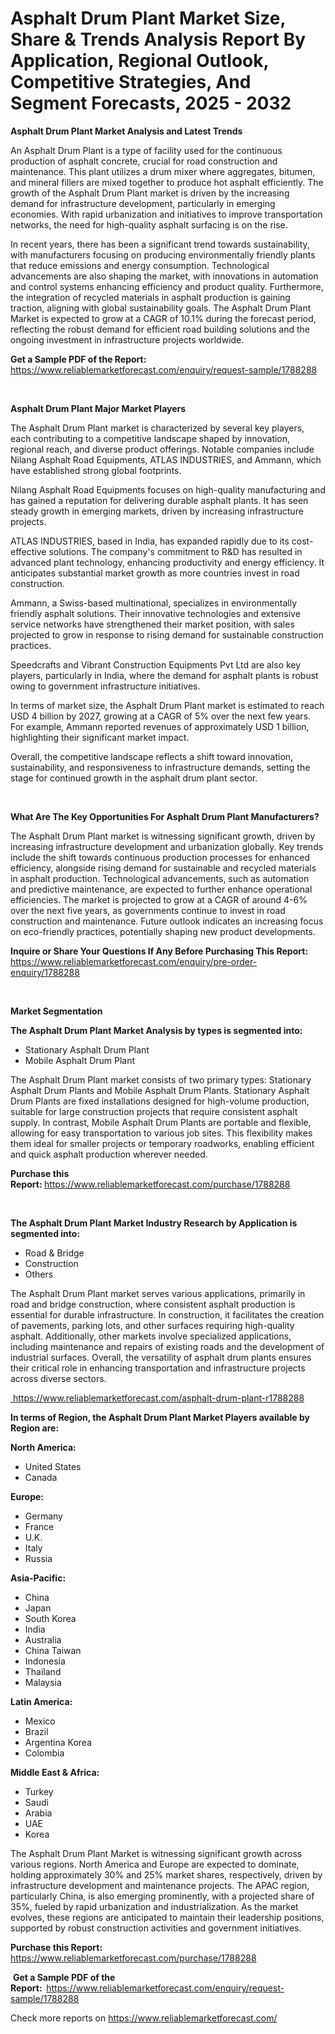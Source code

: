 <p><h1>Asphalt Drum Plant Market Size, Share & Trends Analysis Report By Application, Regional Outlook, Competitive Strategies, And Segment Forecasts, 2025 - 2032</h1></p><p><strong>Asphalt Drum Plant Market Analysis and Latest Trends</strong></p>
<p><p>An Asphalt Drum Plant is a type of facility used for the continuous production of asphalt concrete, crucial for road construction and maintenance. This plant utilizes a drum mixer where aggregates, bitumen, and mineral fillers are mixed together to produce hot asphalt efficiently. The growth of the Asphalt Drum Plant market is driven by the increasing demand for infrastructure development, particularly in emerging economies. With rapid urbanization and initiatives to improve transportation networks, the need for high-quality asphalt surfacing is on the rise.</p><p>In recent years, there has been a significant trend towards sustainability, with manufacturers focusing on producing environmentally friendly plants that reduce emissions and energy consumption. Technological advancements are also shaping the market, with innovations in automation and control systems enhancing efficiency and product quality. Furthermore, the integration of recycled materials in asphalt production is gaining traction, aligning with global sustainability goals. The Asphalt Drum Plant Market is expected to grow at a CAGR of 10.1% during the forecast period, reflecting the robust demand for efficient road building solutions and the ongoing investment in infrastructure projects worldwide.</p></p>
<p><strong>Get a Sample PDF of the Report:&nbsp;</strong> <a href="https://www.reliablemarketforecast.com/enquiry/request-sample/1788288?utm_campaign=2248&utm_medium=2&utm_source=Github&utm_content=ia&utm_term=11042025&utm_id=asphalt-drum-plant">https://www.reliablemarketforecast.com/enquiry/request-sample/1788288</a></p>
<p>&nbsp;</p>
<p><strong>Asphalt Drum Plant Major Market Players</strong></p>
<p><p>The Asphalt Drum Plant market is characterized by several key players, each contributing to a competitive landscape shaped by innovation, regional reach, and diverse product offerings. Notable companies include Nilang Asphalt Road Equipments, ATLAS INDUSTRIES, and Ammann, which have established strong global footprints.</p><p>Nilang Asphalt Road Equipments focuses on high-quality manufacturing and has gained a reputation for delivering durable asphalt plants. It has seen steady growth in emerging markets, driven by increasing infrastructure projects.</p><p>ATLAS INDUSTRIES, based in India, has expanded rapidly due to its cost-effective solutions. The company's commitment to R&D has resulted in advanced plant technology, enhancing productivity and energy efficiency. It anticipates substantial market growth as more countries invest in road construction.</p><p>Ammann, a Swiss-based multinational, specializes in environmentally friendly asphalt solutions. Their innovative technologies and extensive service networks have strengthened their market position, with sales projected to grow in response to rising demand for sustainable construction practices.</p><p>Speedcrafts and Vibrant Construction Equipments Pvt Ltd are also key players, particularly in India, where the demand for asphalt plants is robust owing to government infrastructure initiatives. </p><p>In terms of market size, the Asphalt Drum Plant market is estimated to reach USD 4 billion by 2027, growing at a CAGR of 5% over the next few years. For example, Ammann reported revenues of approximately USD 1 billion, highlighting their significant market impact.</p><p>Overall, the competitive landscape reflects a shift toward innovation, sustainability, and responsiveness to infrastructure demands, setting the stage for continued growth in the asphalt drum plant sector.</p></p>
<p>&nbsp;</p>
<p><strong>What Are The Key Opportunities For Asphalt Drum Plant Manufacturers?</strong></p>
<p><p>The Asphalt Drum Plant market is witnessing significant growth, driven by increasing infrastructure development and urbanization globally. Key trends include the shift towards continuous production processes for enhanced efficiency, alongside rising demand for sustainable and recycled materials in asphalt production. Technological advancements, such as automation and predictive maintenance, are expected to further enhance operational efficiencies. The market is projected to grow at a CAGR of around 4-6% over the next five years, as governments continue to invest in road construction and maintenance. Future outlook indicates an increasing focus on eco-friendly practices, potentially shaping new product developments.</p></p>
<p><strong>Inquire or Share Your Questions If Any Before Purchasing This Report:</strong> <a href="https://www.reliablemarketforecast.com/enquiry/pre-order-enquiry/1788288?utm_campaign=2248&utm_medium=2&utm_source=Github&utm_content=ia&utm_term=11042025&utm_id=asphalt-drum-plant">https://www.reliablemarketforecast.com/enquiry/pre-order-enquiry/1788288</a></p>
<p>&nbsp;</p>
<p><strong>Market Segmentation</strong></p>
<p><strong>The Asphalt Drum Plant Market Analysis by types is segmented into:</strong></p>
<p><ul><li>Stationary Asphalt Drum Plant</li><li>Mobile Asphalt Drum Plant</li></ul></p>
<p><p>The Asphalt Drum Plant market consists of two primary types: Stationary Asphalt Drum Plants and Mobile Asphalt Drum Plants. Stationary Asphalt Drum Plants are fixed installations designed for high-volume production, suitable for large construction projects that require consistent asphalt supply. In contrast, Mobile Asphalt Drum Plants are portable and flexible, allowing for easy transportation to various job sites. This flexibility makes them ideal for smaller projects or temporary roadworks, enabling efficient and quick asphalt production wherever needed.</p></p>
<p><strong>Purchase this Report:&nbsp;</strong><a href="https://www.reliablemarketforecast.com/purchase/1788288?utm_campaign=2248&utm_medium=2&utm_source=Github&utm_content=ia&utm_term=11042025&utm_id=asphalt-drum-plant">https://www.reliablemarketforecast.com/purchase/1788288</a></p>
<p>&nbsp;</p>
<p><strong>The Asphalt Drum Plant Market Industry Research by Application is segmented into:</strong></p>
<p><ul><li>Road & Bridge</li><li>Construction</li><li>Others</li></ul></p>
<p><p>The Asphalt Drum Plant market serves various applications, primarily in road and bridge construction, where consistent asphalt production is essential for durable infrastructure. In construction, it facilitates the creation of pavements, parking lots, and other surfaces requiring high-quality asphalt. Additionally, other markets involve specialized applications, including maintenance and repairs of existing roads and the development of industrial surfaces. Overall, the versatility of asphalt drum plants ensures their critical role in enhancing transportation and infrastructure projects across diverse sectors.</p></p>
<p><a href="https://www.reliablemarketforecast.com/asphalt-drum-plant-r1788288?utm_campaign=2248&utm_medium=2&utm_source=Github&utm_content=ia&utm_term=11042025&utm_id=asphalt-drum-plant">&nbsp;https://www.reliablemarketforecast.com/asphalt-drum-plant-r1788288</a></p>
<p><strong>In terms of Region, the Asphalt Drum Plant Market Players available by Region are:</strong></p>
<p>
    <p> <strong> North America: </strong>
        <ul>
            <li>United States</li>
            <li>Canada</li>
        </ul>
        </p> 
    <p> <strong> Europe: </strong>
        <ul>
            <li>Germany</li>
            <li>France</li>
            <li>U.K.</li>
            <li>Italy</li>
            <li>Russia</li>
        </ul>
        </p> 
    <p> <strong> Asia-Pacific: </strong>
        <ul>
            <li>China</li>
            <li>Japan</li>
            <li>South Korea</li>
            <li>India</li>
            <li>Australia</li>
            <li>China Taiwan</li>
            <li>Indonesia</li>
            <li>Thailand</li>
            <li>Malaysia</li>
        </ul>
        </p> 
    <p> <strong> Latin America: </strong>
        <ul>
            <li>Mexico</li>
            <li>Brazil</li>
            <li>Argentina Korea</li>
            <li>Colombia</li>
        </ul>
        </p> 
    <p> <strong> Middle East & Africa: </strong>
        <ul>
            <li>Turkey</li>
            <li>Saudi</li>
            <li>Arabia</li>
            <li>UAE</li>
            <li>Korea</li>
        </ul>
    </p>
    </p>
<p><p>The Asphalt Drum Plant Market is witnessing significant growth across various regions. North America and Europe are expected to dominate, holding approximately 30% and 25% market shares, respectively, driven by infrastructure development and maintenance projects. The APAC region, particularly China, is also emerging prominently, with a projected share of 35%, fueled by rapid urbanization and industrialization. As the market evolves, these regions are anticipated to maintain their leadership positions, supported by robust construction activities and government initiatives.</p></p>
<p><strong>Purchase this Report: </strong><a href="https://www.reliablemarketforecast.com/purchase/1788288?utm_campaign=2248&utm_medium=2&utm_source=Github&utm_content=ia&utm_term=11042025&utm_id=asphalt-drum-plant">https://www.reliablemarketforecast.com/purchase/1788288</a></p>
<p>&nbsp;<strong>Get a Sample PDF of the Report:&nbsp;&nbsp;</strong><a href="https://www.reliablemarketforecast.com/enquiry/request-sample/1788288?utm_campaign=2248&utm_medium=2&utm_source=Github&utm_content=ia&utm_term=11042025&utm_id=asphalt-drum-plant">https://www.reliablemarketforecast.com/enquiry/request-sample/1788288</a></p>
<p><strong></strong></p>
<p>Check more reports on <a href="https://www.reliablemarketforecast.com/?utm_campaign=2248&utm_medium=2&utm_source=Github&utm_content=ia&utm_term=11042025&utm_id=asphalt-drum-plant">https://www.reliablemarketforecast.com/</a></p>